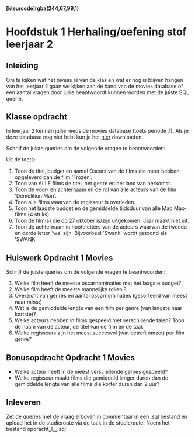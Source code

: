 #### [kleurcode]rgba(244,67,99,1)

# Hoofdstuk 1  Herhaling/oefening stof leerjaar 2

## Inleiding

Om te kijken wat het niveau is van de klas en wat er nog is blijven hangen van het leerjaar 2 gaan we kijken aan de hand van de movies database of een aantal vragen door jullie beantwoordt kunnen worden met de juiste SQL querie.

## Klasse opdracht

In leerjaar 2 kennen jullie reeds de movies database (toets periode 7).
Als je deze database nog niet hebt kun je het <a href="https://elo.kw1c.nl/CMS/Studie/811%20ICT-Academie/811%20VakkenInhoud/%5BB.26%20SQL%5D%20SQL%20%20Databases/25187%20%C2%A0%20Applicatie-%20en%20mediaontwikkelaar/Periode%2009/Projecten/Bijlage_Toets_SQL_P7_movies.rar">hier</a> downloaden.

Schrijf de juiste queries om de volgende vragen te beantwoorden: 

Uit de toets:
1.	Toon de titel, budget en aantal Oscars van de films die meer hebben opgeleverd dan de film 'Frozen'.
2.	Toon van ALLE films de titel, het genre en het land van herkomst.
3.	Toon de voor- en achternaam en de rol van alle acteurs van de film 'Demolition Man'.
4.	Toon alle films waarvan de regisseur is overleden.
5.	Toon het laagste budget en de gemiddelde tijdsduur van alle Mad Max-films (4 stuks).
6.	Toon de film(s) die op 27 oktober is/zijn uitgekomen. Jaar maakt niet uit.
7.	Toon de achternaam in hoofdletters van de acteurs waarvan de tweede en derde letter 'wa' zijn. Bijvoorbeel 'Swank' wordt getoond als 'SWANK'.


## Huiswerk Opdracht 1 Movies

Schrijf de juiste queries om de volgende vragen te beantwoorden: 

1. Welke film heeft de meeste oscarnominaties met het laagste budget?
2. Welke film heeft de meeste mannelijke rollen ?
3. Overzicht van genres en aantal oscarnominaties (gesorteerd van meest naar minst)
4. Wat is de gemiddelde lengte van een film per genre (van langste naar kortste)?
5. Welke acteurs hebben in films gespeeld met verschillende talen? Toon de naam van de acteur, de titel van de film en de taal.
6. Welke regisseurs zijn het meest succesvol (wat betreft omzet) per film genre?

## Bonusopdracht Opdracht 1 Movies
- Welke acteur heeft in de meest verschillende genres gespeeld?
- Welke regisseur maakt films die gemiddeld langer duren dan de gemiddelde lengte van alle films die korter duren dan 2 uur?

## Inleveren

Zet de queries met de vraag erboven in commentaar in een .sql bestand en upload het in de studieroute via de taak in de studieroute.
Noem het bestand opdracht_1_<klas>_<je naam>.sql